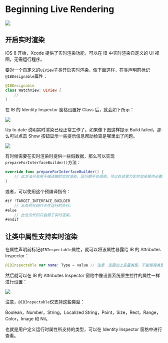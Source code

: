 # Beginning Live Rendering

![](https://github.com/949478479/iOS-8-by-Tutorials-Study-Notes/blob/Beginning-Live-Rendering/Screenshot/WatchControl.gif)

## 开启实时渲染

iOS 8 开始，Xcode 提供了实时渲染功能，可以在 IB 中实时渲染自定义的 UI 视图，无需运行程序。

要对一个自定义的`UIView`子类开启实时渲染，像下面这样，在类声明前标记`@IBDesignable`属性：

```swift
@IBDesignable
class WatchView: UIView { 
    // ...
}
```

在 IB 的 Identity Inspector 窗格设置好 Class 后，就会如下所示：

![](https://github.com/949478479/iOS-8-by-Tutorials-Study-Notes/blob/Beginning-Live-Rendering/Screenshot/UpToDate.png)

Up to date 说明实时渲染已经正常工作了。如果像下图这样提示 Build failed，那么可以点击 Show 按钮显示一些提示信息帮助检查是哪里出了问题。

![](https://github.com/949478479/iOS-8-by-Tutorials-Study-Notes/blob/Beginning-Live-Rendering/Screenshot/BuildFailed.png)

有时候需要在实时渲染时提供一些假数据，那么可以实现`prepareForInterfaceBuilder()`方法：

```swift
override func prepareForInterfaceBuilder() {
    // 此方法只会用于编译期的实时渲染，运行期不会调用。可以在这里为实时渲染提供必要的假数据。
}
```

或者，可以使用这个预编译指令：

```swift
#if !TARGET_INTERFACE_BUILDER 
    // 此处的代码只会在运行时执行。
#else 
    // 此处的代码只会用于实时渲染。
#endif
```

## 让类中属性支持实时渲染

在属性声明前标记`@IBInspectable`属性，就可以将该属性暴露给 IB 的 Attributes Inspector：

```swift
@IBInspectable var name: Type = value // 注意一定要加上变量类型，不能使用类型推断。
```

然后就可以在 IB 的 Attributes Inspector 窗格中像设置系统原生控件的属性一样进行设置：

![](https://github.com/949478479/iOS-8-by-Tutorials-Study-Notes/blob/Beginning-Live-Rendering/Screenshot/IBInspectable.png)

注意，`@IBInspectable`仅支持这些类型：

Boolean，Number，String，Localized String，Point，Size，Rect，Range，Color，Image 和 Nil。

也就是用户定义运行时属性所支持的类型，可以在 Identity Inspector 窗格中进行查看。
